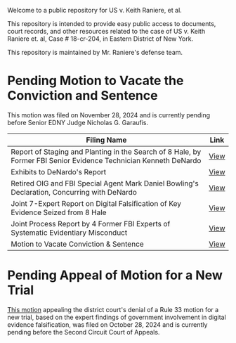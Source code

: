 Welcome to a public repository for US v. Keith Raniere, et al. 

This repository is intended to provide easy public access to documents, court records, and other resources related to the case of US v. Keith Raniere et. al, Case # 18-cr-204, in Eastern District of New York.

This repository is maintained by Mr. Raniere's defense team.

# Pending Motion to Vacate the Conviction and Sentence
This motion was filed on November 28, 2024 and is currently pending before Senior EDNY Judge Nicholas G. Garaufis.

| Filing Name                                                   |  Link                             |
|---------------------------------------------------------------|-----------------------------------|
| Report of Staging and Planting in the Search of 8 Hale, by Former FBI Senior Evidence Technician Kenneth DeNardo | [View](https://www.usvraniere.com/docket/1273-1-denardo-search-report.pdf) |
| Exhibits to DeNardo's Report                                  | [View](https://www.usvraniere.com/docket/1273-2-denardo-search-report-exhibits.pdf) |
| Retired OIG and FBI Special Agent Mark Daniel Bowling's Declaration, Concurring with DeNardo | [View](https://www.usvraniere.com/docket/1273-3-bowling-declaration.pdf) |
| Joint 7-Expert Report on Digital Falsification of Key Evidence Seized from 8 Hale                        | [View](https://www.usvraniere.com/docket/1273-7-joint-forensic-report-by-7-experts.pdf) |
| Joint Process Report by 4 Former FBI Experts of Systematic Evidentiary Misconduct                       | [View](https://www.usvraniere.com/docket/1273-8-joint-process-report-by-4-former-fbi-experts.pdf) |
| Motion to Vacate Conviction & Sentence| [View](https://www.usvraniere.com/docket/1273-amended-2255-habeas-petition.pdf) |

# Pending Appeal of Motion for a New Trial 
[This motion](https://www.usvraniere.com/docket/2nd-cir-consolidated-appeal-of-rule-33.pdf) appealing the district court's denial of a Rule 33 motion for a new trial, based on the expert findings of government involvement in digital evidence falsification, was filed on October 28, 2024 and is currently pending before the Second Circuit Court of Appeals.
